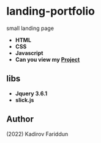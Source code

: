 # landing-portfolio 
small landing page
- **HTML**
- **CSS**
- **Javascript** 
- **Can you view my [Project](https://kadirov-fariddun.github.io/landing-portfolio)**
## libs
- **Jquery 3.6.1**
- **slick.js**
## Author
(2022) Kadirov Fariddun
